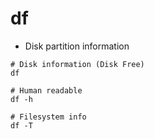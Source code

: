 # df

- Disk partition information

```shell
# Disk information (Disk Free)
df

# Human readable
df -h

# Filesystem info
df -T
```
